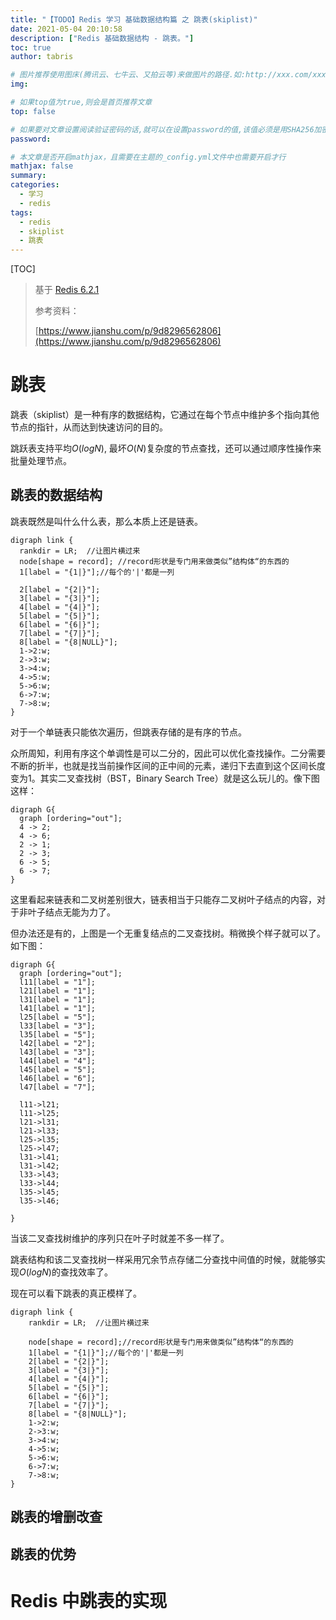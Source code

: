 ```yaml
---
title: "【TODO】Redis 学习 基础数据结构篇 之 跳表(skiplist)"
date: 2021-05-04 20:10:58
description: ["Redis 基础数据结构 - 跳表。"]
toc: true
author: tabris

# 图片推荐使用图床(腾讯云、七牛云、又拍云等)来做图片的路径.如:http://xxx.com/xxx.jpg
img:

# 如果top值为true,则会是首页推荐文章
top: false

# 如果要对文章设置阅读验证密码的话,就可以在设置password的值,该值必须是用SHA256加密后的密码,防止被他人识破
password:

# 本文章是否开启mathjax，且需要在主题的_config.yml文件中也需要开启才行
mathjax: false
summary:
categories:
  - 学习
  - redis
tags:
  - redis
  - skiplist
  - 跳表
---
```


[TOC]

> 基于 [Redis 6.2.1](https://github.com/redis/redis/tree/6.2.1)
>
> 参考资料：
>
> [https://www.jianshu.com/p/9d8296562806](https://www.jianshu.com/p/9d8296562806)

# 跳表

跳表（skiplist）是一种有序的数据结构，它通过在每个节点中维护多个指向其他节点的指针，从而达到快速访问的目的。

跳跃表支持平均$O(log N)$, 最坏$O(N)$复杂度的节点查找，还可以通过顺序性操作来批量处理节点。

## 跳表的数据结构

跳表既然是叫什么什么表，那么本质上还是链表。

```graphviz
digraph link {
  rankdir = LR;  //让图片横过来
  node[shape = record]; //record形状是专门用来做类似”结构体“的东西的
  1[label = "{1|}"];//每个的'|'都是一列

  2[label = "{2|}"];
  3[label = "{3|}"];
  4[label = "{4|}"];
  5[label = "{5|}"];
  6[label = "{6|}"];
  7[label = "{7|}"];
  8[label = "{8|NULL}"];
  1->2:w;
  2->3:w;
  3->4:w;
  4->5:w;
  5->6:w;
  6->7:w;
  7->8:w;
}
```

对于一个单链表只能依次遍历，但跳表存储的是有序的节点。

众所周知，利用有序这个单调性是可以二分的，因此可以优化查找操作。二分需要不断的折半，也就是找当前操作区间的正中间的元素，递归下去直到这个区间长度变为1。其实二叉查找树（BST，Binary Search Tree）就是这么玩儿的。像下图这样：

```graphviz
digraph G{
  graph [ordering="out"];
  4 -> 2;
  4 -> 6;
  2 -> 1;
  2 -> 3;
  6 -> 5;
  6 -> 7;
}
```

这里看起来链表和二叉树差别很大，链表相当于只能存二叉树叶子结点的内容，对于非叶子结点无能为力了。

但办法还是有的，上图是一个无重复结点的二叉查找树。稍微换个样子就可以了。如下图：

```graphviz
digraph G{
  graph [ordering="out"];
  l11[label = "1"];
  l21[label = "1"];
  l31[label = "1"];
  l41[label = "1"];
  l25[label = "5"];
  l33[label = "3"];
  l35[label = "5"];
  l42[label = "2"];
  l43[label = "3"];
  l44[label = "4"];
  l45[label = "5"];
  l46[label = "6"];
  l47[label = "7"];

  l11->l21;
  l11->l25;
  l21->l31;
  l21->l33;
  l25->l35;
  l25->l47;
  l31->l41;
  l31->l42;
  l33->l43;
  l33->l44;
  l35->l45;
  l35->l46;

}
```

当该二叉查找树维护的序列只在叶子时就差不多一样了。

跳表结构和该二叉查找树一样采用冗余节点存储二分查找中间值的时候，就能够实现$O(log N)$的查找效率了。

现在可以看下跳表的真正模样了。

```graphviz
digraph link {
    rankdir = LR;  //让图片横过来

    node[shape = record];//record形状是专门用来做类似”结构体“的东西的
    1[label = "{1|}"];//每个的'|'都是一列
    2[label = "{2|}"];
    3[label = "{3|}"];
    4[label = "{4|}"];
    5[label = "{5|}"];
    6[label = "{6|}"];
    7[label = "{7|}"];
    8[label = "{8|NULL}"];
    1->2:w;
    2->3:w;
    3->4:w;
    4->5:w;
    5->6:w;
    6->7:w;
    7->8:w;
}
```

## 跳表的增删改查

## 跳表的优势

# Redis 中跳表的实现
